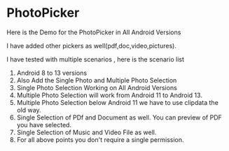 # PhotoPicker

Here is the Demo for the PhotoPicker in All Android Versions

I have added other pickers as well(pdf,doc,video,pictures).

I have tested with multiple scenarios , here is the scenario list

1. Android 8 to 13 versions
2. Also Add the Single Photo and Multiple Photo Selection
3. Single Photo Selection Working on All Android Versions
4. Multiple Photo Selection will work from Android 11 to Android 13.
5. Multiple Photo Selection below Android 11 we have to use clipdata the old way.
6. Single Selection of PDf and Document as well. You can preview of PDF you have selected.
7. Single Selection of Music and Video File as well.
7. For all above points you don't require a single permission.

<!--![LocationPermission](art/ss_location1.png)-->

<!--<p align="center">
  <img src="art/ss_photopicker1.png" width="350">
  <img src="art/ss_photopicker2.png" width="350">
  <img src="art/ss_photopicker3.png" width="350">
</p>-->
